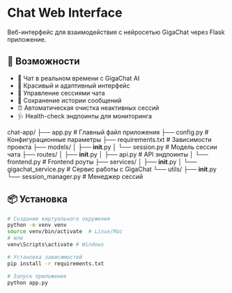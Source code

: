 # Chat Web Interface

Веб-интерфейс для взаимодействия с нейросетью GigaChat через Flask приложение.

## 🚀 Возможности

- 💬 Чат в реальном времени с GigaChat AI
- 🎨 Красивый и адаптивный интерфейс
- 🔄 Управление сессиями чата
- 💾 Сохранение истории сообщений
- ⏰ Автоматическая очистка неактивных сессий
- 🩺 Health-check эндпоинты для мониторинга

chat-app/
├── app.py                 # Главный файл приложения
├── config.py             # Конфигурационные параметры
├── requirements.txt      # Зависимости проекта
├── models/
│   ├── __init__.py
│   └── session.py       # Модель сессии чата
├── routes/
│   ├── __init__.py
│   ├── api.py           # API эндпоинты
│   └── frontend.py      # Frontend роуты
├── services/
│   ├── __init__.py
│   └── gigachat_service.py # Сервис работы с GigaChat
└── utils/
    ├── __init__.py
    └── session_manager.py  # Менеджер сессий

## 📦 Установка

```bash
# Создание виртуального окружения
python -m venv venv
source venv/bin/activate  # Linux/Mac
# или
venv\Scripts\activate # Windows

# Установка зависимостей
pip install -r requirements.txt

# Запуск приложения
python app.py